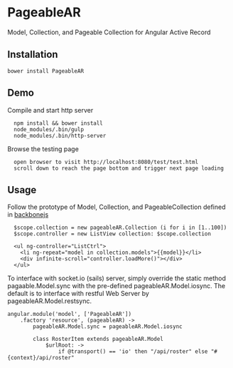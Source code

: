 # PageableAR
Model, Collection, and Pageable Collection for Angular Active Record

## Installation
```
bower install PageableAR
```

## Demo
Compile and start http server
```
  npm install && bower install
  node_modules/.bin/gulp
  node_modules/.bin/http-server
```

Browse the testing page
```
  open browser to visit http://localhost:8080/test/test.html
  scroll down to reach the page bottom and trigger next page loading
```

## Usage
Follow the prototype of Model, Collection, and PageableCollection defined in [backbonejs](http://backbonejs.org/)
```
  $scope.collection = new pageableAR.Collection (i for i in [1..100]) 
  $scope.controller = new ListView collection: $scope.collection
  
  <ul ng-controller="ListCtrl">
	<li ng-repeat="model in collection.models">{{model}}</li>
	<div infinite-scroll="controller.loadMore()"></div>
  </ul>
```

To interface with socket.io (sails) server, simply override the static method pagaable.Model.sync with the pre-defined pageableAR.Model.iosync. The default is to interface with restful Web Server by pageableAR.Model.restsync.
```
angular.module('model', ['PageableAR'])
	.factory 'resource', (pageableAR) ->
		pageableAR.Model.sync = pageableAR.Model.iosync
	
		class RosterItem extends pageableAR.Model
			$urlRoot: ->
				if @transport() == 'io' then "/api/roster" else "#{context}/api/roster"
```